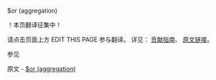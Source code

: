  $or (aggregation)

 ！本页翻译征集中！

请点击页面上方 EDIT THIS PAGE 参与翻译。
详见：
[贡献指南]( https://github.com/JinMuInfo/MongoDB-Manual-zh/blob/master/CONTRIBUTING.md )、
[原文链接](  https://docs.mongodb.com/manual/reference/operator/aggregation/or/  )。

 参见

原文 - [$or (aggregation)]( https://docs.mongodb.com/manual/reference/operator/aggregation/or/ )

